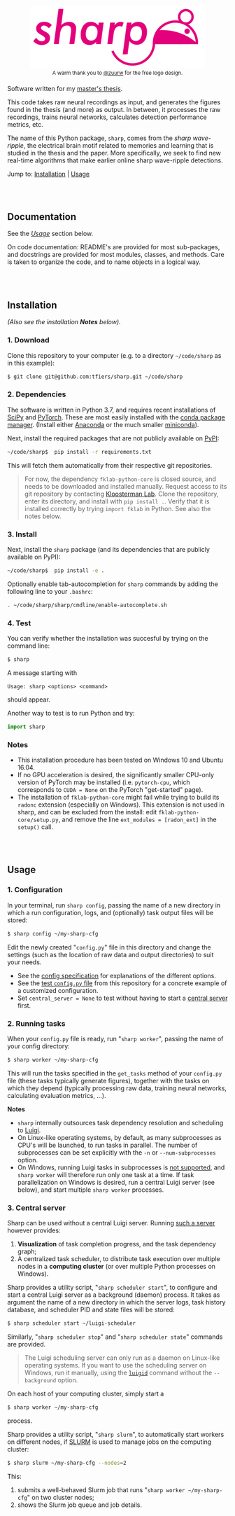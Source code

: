 <p align="center">
  <img src="logo.png" alt="Logo for this project: a stylized rat and the name "Sharp">
  <br>
  <sup>A warm thank you to <a href="https://github.com/zuurw">@zuurw</a> for the free logo design.</sup>
</p>

Software written for my [master's thesis](https://github.com/tfiers/master-thesis).

This code takes raw neural recordings as input, and generates the figures found
in the thesis (and more) as output. In between, it processes the raw
recordings, trains neural networks, calculates detection performance metrics,
etc.

The name of this Python package, `sharp`, comes from the _sharp wave-ripple_,
the electrical brain motif related to memories and learning that is studied
in the thesis and the paper. More specifically, we seek to find new real-time
algorithms that make earlier online sharp wave-ripple detections.

Jump to: 
[Installation](#installation) |
[Usage](#usage)



<br>
<br>

## Documentation

See the [_Usage_](#Usage) section below.

On code documentation: README's are provided for most sub-packages,
and docstrings are provided for most modules, classes, and methods.
Care is taken to organize the code, and to name objects in a logical way.




<br>
<br>

## Installation

*(Also see the installation __Notes__ below).*

### 1. Download

Clone this repository to your computer (e.g. to a directory `~/code/sharp` as
in this example):
```bash
$ git clone git@github.com:tfiers/sharp.git ~/code/sharp
```

### 2. Dependencies

The software is written in Python 3.7, and requires recent installations of
[SciPy](https://scipy.org/) and [PyTorch](https://pytorch.org/).
These are most easily installed with the [conda package manager](https://conda.io/docs/index.html).
(Install either [Anaconda](https://www.anaconda.com/distribution/)
or the much smaller [miniconda](https://docs.conda.io/en/latest/miniconda.html)).

Next, install the required packages that are not publicly available on
[PyPI](https://pypi.org/):
```bash
~/code/sharp$  pip install -r requirements.txt
```
This will fetch them automatically from their respective git repositories.

> For now, the dependency `fklab-python-core` is closed source, and needs to be
downloaded and installed manually. Request access to its git repository by
contacting [Kloosterman Lab](https://kloostermanlab.org/). Clone the
repository, enter its directory, and install with `pip install .`. Verify that
it is installed correctly by trying `import fklab` in Python. See also the
notes below.


### 3. Install

Next, install the `sharp` package (and its dependencies that are publicly 
available on PyPI):
```bash
~/code/sharp$  pip install -e .
```

Optionally enable tab-autocompletion for `sharp` commands by adding the
following line to your `.bashrc`:
```sh
. ~/code/sharp/sharp/cmdline/enable-autocomplete.sh
```


### 4. Test

You can verify whether the installation was succesful by trying on the command
line:

```bash
$ sharp
```

A message starting with 
```
Usage: sharp <options> <command>
```
should appear.


Another way to test is to run Python and try:

```py
import sharp
```


### Notes

- This installation procedure has been tested on Windows 10 and Ubuntu 16.04.
- If no GPU acceleration is desired, the significantly smaller CPU-only 
  version of PyTorch may be installed (i.e. `pytorch-cpu`, which corresponds 
  to `CUDA = None` on the PyTorch "get-started" page).
- The installation of `fklab-python-core` might fail while trying to build its
  `radonc` extension (especially on Windows). This extension is not used in
   sharp, and can be excluded from the install: edit `fklab-python-core/setup.py`,
   and remove the line `ext_modules = [radon_ext]` in the `setup()` call.




<br>
<br>

## Usage

### 1. Configuration

In your terminal, run `sharp config`, passing the name of a new directory in
which a run configuration, logs, and (optionally) task output files will be
stored:

```bash
$ sharp config ~/my-sharp-cfg
```

Edit the newly created "`config.py`" file in this directory and change the
settings (such as the location of raw data and output directories) to suit your
needs.

- See the [config specification](/sharp/config/spec.py) for explanations of the
    different options.
- See the [test `config.py` file](/tests/system/config.py) from this repository
    for a concrete example of a customized configuration.
- Set `central_server = None` to test without having to start a [central server](#3-central-server)
    first.


### 2. Running tasks

When your `config.py` file is ready, run "`sharp worker`", passing the name
of your config directory:
```bash
$ sharp worker ~/my-sharp-cfg
```
This will run the tasks specified in the `get_tasks` method of your `config.py`
file (these tasks typically generate figures), together with the tasks on which
they depend (typically processing raw data, training neural networks,
calculating evaluation metrics, ...).

**Notes**
- `sharp` internally outsources task dependency resolution and scheduling to [Luigi](https://luigi.readthedocs.io).
- On Linux-like operating systems, by default, as many subprocesses as CPU's
    will be launched, to run tasks in parallel. The number of subprocesses can
    be set explicitly with the `-n` or `--num-subprocesses` option.
- On Windows, running Luigi tasks in subprocesses is [not supported](https://github.com/spotify/luigi/pull/2720),
    and `sharp worker` will therefore run only one task at a time. If task
    parallelization on Windows is desired, run a central Luigi server (see
    below), and start multiple `sharp worker` processes.



### 3. Central server

Sharp can be used without a central Luigi server. Running [such a server](https://luigi.readthedocs.io/en/stable/central_scheduler.html)
however provides:
1. **Visualization** of task completion progress, and the task dependency graph;
2. A centralized task scheduler, to distribute task execution over multiple
    nodes in a **computing cluster** (or over multiple Python processes on
    Windows).

Sharp provides a utility script, "`sharp scheduler start`", to configure and
start a central Luigi server as a background (daemon) process. It takes as
argument the name of a new directory in which the server logs, task history
database, and scheduler PID and state files will be stored:
```bash
$ sharp scheduler start ~/luigi-scheduler
```

Similarly, "`sharp scheduler stop`" and "`sharp scheduler state`" commands are
provided.

> The Luigi scheduling server can only run as a daemon on Linux-like operating
systems. If you want to use the scheduling server on Windows, run it manually,
using the [`luigid`](https://luigi.readthedocs.io/en/stable/central_scheduler.html)
command without the `--background` option.

On each host of your computing cluster, simply start a
```bash
$ sharp worker ~/my-sharp-cfg
```
process.

Sharp provides a utility script, "`sharp slurm`", to automatically start
workers on different nodes, if [SLURM](https://slurm.schedmd.com/overview.html)
is used to manage jobs on the computing cluster:
```bash
$ sharp slurm ~/my-sharp-cfg --nodes=2
```
This:
1. submits a well-behaved Slurm job that runs "`sharp worker ~/my-sharp-cfg`" on
    two cluster nodes;
2. shows the Slurm job queue and job details.
